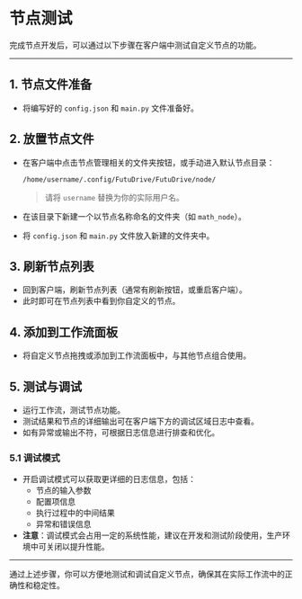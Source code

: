 # 节点测试

完成节点开发后，可以通过以下步骤在客户端中测试自定义节点的功能。

---

## 1. 节点文件准备

- 将编写好的 `config.json` 和 `main.py` 文件准备好。

## 2. 放置节点文件

- 在客户端中点击节点管理相关的文件夹按钮，或手动进入默认节点目录：
  
  `/home/username/.config/FutuDrive/FutuDrive/node/`
  
  > 请将 `username` 替换为你的实际用户名。

- 在该目录下新建一个以节点名称命名的文件夹（如 `math_node`）。
- 将 `config.json` 和 `main.py` 文件放入新建的文件夹中。

## 3. 刷新节点列表

- 回到客户端，刷新节点列表（通常有刷新按钮，或重启客户端）。
- 此时即可在节点列表中看到你自定义的节点。

## 4. 添加到工作流面板

- 将自定义节点拖拽或添加到工作流面板中，与其他节点组合使用。

## 5. 测试与调试

- 运行工作流，测试节点功能。
- 测试结果和节点的详细输出可在客户端下方的调试区域日志中查看。
- 如有异常或输出不符，可根据日志信息进行排查和优化。

### 5.1 调试模式

- 开启调试模式可以获取更详细的日志信息，包括：
  - 节点的输入参数
  - 配置项信息
  - 执行过程中的中间结果
  - 异常和错误信息
- **注意**：调试模式会占用一定的系统性能，建议在开发和测试阶段使用，生产环境中可关闭以提升性能。

---

通过上述步骤，你可以方便地测试和调试自定义节点，确保其在实际工作流中的正确性和稳定性。